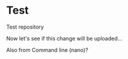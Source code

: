 # Test
Test repository

Now let's see if this change will be uploaded...

Also from Command line (nano)?
